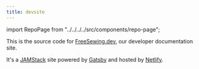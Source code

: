 ```yaml
---
title: devsite
---
```


import RepoPage from "../../../../src/components/repo-page";

<RepoPage repo="devsite" />

This is the source code for [FreeSewing.dev](https://freesewing.dev), our developer documentation site.

It's a [JAMStack](https://jamstack.org/) site powered by [Gatsby](https://www.gatsbyjs.org/) and
hosted by [Netlify](https://www.netlify.com/).
